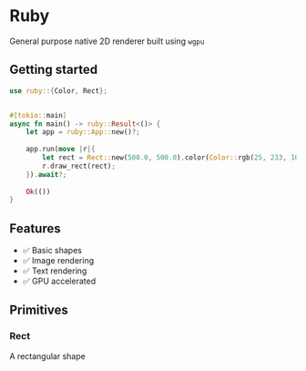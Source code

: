 # Ruby

General purpose native 2D renderer built using `wgpu`

## Getting started

```rust
use ruby::{Color, Rect};


#[tokio::main]
async fn main() -> ruby::Result<()> {
    let app = ruby::App::new()?;
    
    app.run(move |r|{
        let rect = Rect::new(500.0, 500.0).color(Color::rgb(25, 233, 102));
        r.draw_rect(rect);
    }).await?;
    
    Ok(())
}

```

## Features

- ✅ Basic shapes 
- ✅ Image rendering
- ✅ Text rendering
- ✅ GPU accelerated
  
## Primitives

### Rect

A rectangular shape
